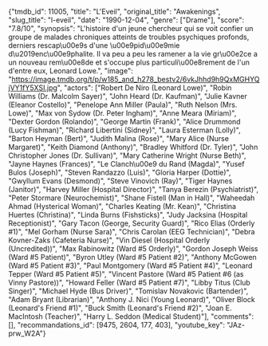 {"tmdb_id": 11005, "title": "L'Eveil", "original_title": "Awakenings", "slug_title": "l-eveil", "date": "1990-12-04", "genre": ["Drame"], "score": "7.8/10", "synopsis": "L'histoire d'un jeune chercheur qui se voit confier un groupe de malades chroniques atteints de troubles psychiques profonds, derniers rescap\u00e9s d'une \u00e9pid\u00e9mie d\u2019enc\u00e9phalite. Il va peu a peu les ramener a la vie gr\u00e2ce a un nouveau rem\u00e8de et s'occupe plus particuli\u00e8rement de l'un d'entre eux, Leonard Lowe.", "image": "https://image.tmdb.org/t/p/w185_and_h278_bestv2/6vkJhhd9h9QxMGHYQjVY1fY5XSI.jpg", "actors": ["Robert De Niro (Leonard Lowe)", "Robin Williams (Dr. Malcolm Sayer)", "John Heard (Dr. Kaufman)", "Julie Kavner (Eleanor Costello)", "Penelope Ann Miller (Paula)", "Ruth Nelson (Mrs. Lowe)", "Max von Sydow (Dr. Peter Ingham)", "Anne Meara (Miriam)", "Dexter Gordon (Rolando)", "George Martin (Frank)", "Alice Drummond (Lucy Fishman)", "Richard Libertini (Sidney)", "Laura Esterman (Lolly)", "Barton Heyman (Bert)", "Judith Malina (Rose)", "Mary Alice (Nurse Margaret)", "Keith Diamond (Anthony)", "Bradley Whitford (Dr. Tyler)", "John Christopher Jones (Dr. Sullivan)", "Mary Catherine Wright (Nurse Beth)", "Jayne Haynes (Frances)", "Le Clanch\u00e9 du Rand (Magda)", "Yusef Bulos (Joseph)", "Steven Randazzo (Luis)", "Gloria Harper (Dottie)", "Gwyllum Evans (Desmond)", "Steve Vinovich (Ray)", "Tiger Haynes (Janitor)", "Harvey Miller (Hospital Director)", "Tanya Berezin (Psychiatrist)", "Peter Stormare (Neurochemist)", "Shane Fistell (Man in Hall)", "Waheedah Ahmad (Hysterical Woman)", "Charles Keating (Mr. Kean)", "Christina Huertes (Christina)", "Linda Burns (Fishsticks)", "Judy Jacksina (Hospital Receptionist)", "Gary Tacon (George, Security Guard)", "Rico Elias (Orderly #1)", "Mel Gorham (Nurse Sara)", "Chris Carolan (EEG Technician)", "Debra Kovner-Zaks (Cafeteria Nurse)", "Vin Diesel (Hospital Orderly (Uncredited))", "Max Rabinowitz (Ward #5 Orderly)", "Gordon Joseph Weiss (Ward #5 Patient)", "Byron Utley (Ward #5 Patient #2)", "Anthony McGowen (Ward #5 Patient #3)", "Paul Montgomery (Ward #5 Patient #4)", "Leonard Tepper (Ward #5 Patient #5)", "Vincent Pastore (Ward #5 Patient #6 (as Vinny Pastore))", "Howard Feller (Ward #5 Patient #7)", "Libby Titus (Club Singer)", "Michael Hyde (Bus Driver)", "Tomislav Novakovic (Bartender)", "Adam Bryant (Librarian)", "Anthony J. Nici (Young Leonard)", "Oliver Block (Leonard's Friend #1)", "Buck Smith (Leonard's Friend #2)", "Joan E. MacIntosh (Teacher)", "Harry L. Seddon (Medical Student)"], "comments": [], "recommandations_id": [9475, 2604, 177, 403], "youtube_key": "JAz-prw_W2A"}